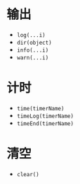 # 输出
- `log(...i)`
- `dir(object)`
- `info(...i)`
- `warn(...i)`
# 计时
- `time(timerName)`
- `timeLog(timerName)`
- `timeEnd(timerName)`
# 清空
- `clear()`